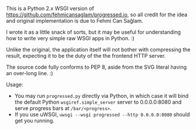 This is a Python 2.x WSGI version of https://github.com/fehmicansaglam/progressed.io, so all credit
for the idea and original implementation is due to Fehmi Can Sağlam.

I wrote it as a little snack of sorts, but it may be useful for understanding how to write very simple
raw WSGI apps in Python. :)

Unlike the original, the application itself will not bother with compressing the result, expecting
it to be the duty of the the frontend HTTP server.

The source code fully conforms to PEP 8, aside from the SVG literal having an over-long line. :) 

Usage:

* You may run `progressed.py` directly via Python, in which case it will bind the default Python
  `wsgiref.simple_server` server to 0.0.0.0:8080 and serve progress bars at `/bar/<progress>`.
* If you use uWSGI, `uwsgi --wsgi progressed --http 0.0.0.0:8080` should get you running.
